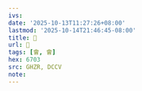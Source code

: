 ```yaml
---
ivs:
date: '2025-10-13T11:27:26+08:00'
lastmod: '2025-10-14T21:46:45-08:00'
title: 󰗮
url: 󰗮
tags: [會, 會]
hex: 6703
src: GHZR, DCCV
note:
---
```

